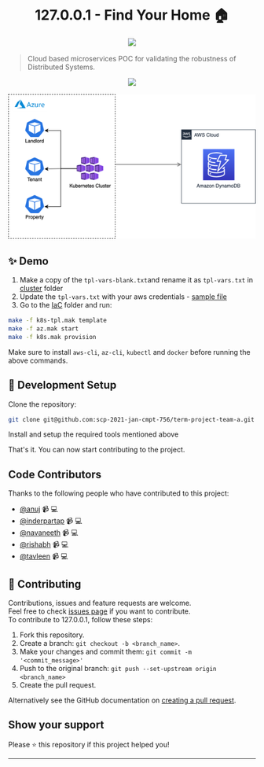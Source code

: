 <h1 align="center">127.0.0.1 - Find Your Home 🏠</h1>
<p align="center">
	<a href="https://github.com/scp-2021-jan-cmpt-756/term-project-team-a" alt="Built with Swag">
		<img src="http://ForTheBadge.com/images/badges/built-with-swag.svg" />
	</a>
	<br>
<!-- 		<a href="https://github.com/scp-2021-jan-cmpt-756/term-project-team-a" alt="127.0.0.1 Repo Size">
			<img src="https://img.shields.io/github/repo-size/scp-2021-jan-cmpt-756/term-project-team-a" />
		</a> -->
	</p>

> Cloud based microservices POC for validating the robustness of Distributed Systems.


<p align="center">
	<a href="https://www.youtube.com/watch?v=ATlthWBY0pA" alt="Youtube Video">
        <img src="https://img.youtube.com/vi/ATlthWBY0pA/0.jpg" />
    </a>
	</p>


<p align="center">
	<a>
        <img src="/wiki/architecture.png" />
	</a>
</p>

## ✨ Demo

1. Make a copy of the `tpl-vars-blank.txt`and rename it as `tpl-vars.txt` in [cluster](IaC/cluster/) folder
2. Update the `tpl-vars.txt` with your aws credentials - [sample file](IaC/cluster/tpl-vars-blank.txt)
3. Go to the [IaC](IaC/) folder and run:
  ```sh
  make -f k8s-tpl.mak template
  make -f az.mak start
  make -f k8s.mak provision
  ```

Make sure to install `aws-cli`, `az-cli`, `kubectl` and `docker` before running the above commands.

## 🚀 Development Setup

Clone the repository:

```sh
git clone git@github.com:scp-2021-jan-cmpt-756/term-project-team-a.git
```

Install and setup the required tools mentioned above

That's it. You can now start contributing to the project.

## Code Contributors

Thanks to the following people who have contributed to this project:

- [@anuj](https://github.com/Anuj-Saboo) 📹 💻
- [@inderpartap](https://github.com/inderpartap) 📹 💻
- [@navaneeth](https://github.com/jediXNavi) 📹 💻
- [@rishabh](https://github.com/rja40) 📹 💻
- [@tavleen](https://github.com/tssahota) 📹 💻

## 🤝 Contributing

Contributions, issues and feature requests are welcome.<br /> Feel free to check
[issues page](https://github.com/scp-2021-jan-cmpt-756/term-project-team-a/issues) if you want to
contribute.<br /> To contribute to 127.0.0.1, follow these steps:

1. Fork this repository.
2. Create a branch: `git checkout -b <branch_name>`.
3. Make your changes and commit them: `git commit -m '<commit_message>'`
4. Push to the original branch: `git push --set-upstream origin <branch_name>`
5. Create the pull request.

Alternatively see the GitHub documentation on
[creating a pull request](https://help.github.com/en/github/collaborating-with-issues-and-pull-requests/creating-a-pull-request).

## Show your support

Please ⭐️ this repository if this project helped you!

---
